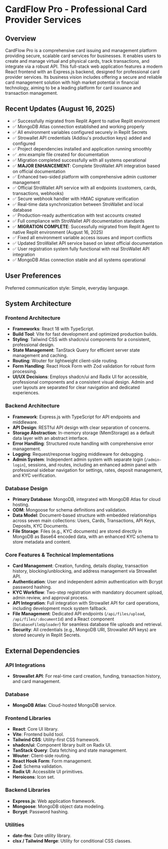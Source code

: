 # CardFlow Pro - Professional Card Provider Services

## Overview
CardFlow Pro is a comprehensive card issuing and management platform providing secure, scalable card services for businesses. It enables users to create and manage virtual and physical cards, track transactions, and integrate via a robust API. This full-stack web application features a modern React frontend with an Express.js backend, designed for professional card provider services. Its business vision includes offering a secure and reliable card management solution with high market potential in financial technology, aiming to be a leading platform for card issuance and transaction management.

## Recent Updates (August 16, 2025)
- ✅ Successfully migrated from Replit Agent to native Replit environment
- ✅ MongoDB Atlas connection established and working properly
- ✅ All environment variables configured securely in Replit Secrets
- ✅ Strowallet API credentials (Addisu's production keys) added and configured
- ✅ Project dependencies installed and application running smoothly
- ✅ .env.example file created for documentation
- ✅ Migration completed successfully with all systems operational
- ✅ **MAJOR ENHANCEMENT**: Complete StroWallet API integration based on official documentation
- ✅ Enhanced two-sided platform with comprehensive admin customer management
- ✅ Official StroWallet API service with all endpoints (customers, cards, transactions, webhooks)
- ✅ Secure webhook handler with HMAC signature verification
- ✅ Real-time data synchronization between StroWallet and local database
- ✅ Production-ready authentication with test accounts created
- ✅ Full compliance with StroWallet API documentation standards
- ✅ **MIGRATION COMPLETE**: Successfully migrated from Replit Agent to native Replit environment (August 16, 2025)
- ✅ Fixed all environment variable access issues and import conflicts
- ✅ Updated StroWallet API service based on latest official documentation
- ✅ User registration system fully functional with real StroWallet API integration
- ✅ MongoDB Atlas connection stable and all systems operational

## User Preferences
Preferred communication style: Simple, everyday language.

## System Architecture

### Frontend Architecture
- **Frameworks**: React 18 with TypeScript.
- **Build Tool**: Vite for fast development and optimized production builds.
- **Styling**: Tailwind CSS with shadcn/ui components for a consistent, professional design.
- **State Management**: TanStack Query for efficient server state management and caching.
- **Routing**: Wouter for lightweight client-side routing.
- **Form Handling**: React Hook Form with Zod validation for robust form processing.
- **UI/UX Decisions**: Employs shadcn/ui and Radix UI for accessible, professional components and a consistent visual design. Admin and user layouts are separated for clear navigation and dedicated experiences.

### Backend Architecture
- **Framework**: Express.js with TypeScript for API endpoints and middleware.
- **API Design**: RESTful API design with clear separation of concerns.
- **Storage Abstraction**: In-memory storage (MemStorage) as a default data layer with an abstract interface.
- **Error Handling**: Structured route handling with comprehensive error management.
- **Logging**: Request/response logging middleware for debugging.
- **Admin System**: Independent admin system with separate login (`/admin-login`), sessions, and routes, including an enhanced admin panel with professional sidebar navigation for settings, rates, deposit management, and KYC verification.

### Database Design
- **Primary Database**: MongoDB, integrated with MongoDB Atlas for cloud hosting.
- **ODM**: Mongoose for schema definitions and validation.
- **Data Model**: Document-based structure with embedded relationships across seven main collections: Users, Cards, Transactions, API Keys, Deposits, KYC Documents.
- **File Storage**: Files (e.g., KYC documents) are stored directly in MongoDB as Base64 encoded data, with an enhanced KYC schema to store metadata and content.

### Core Features & Technical Implementations
- **Card Management**: Creation, funding, details display, transaction history, blocking/unblocking, and address management via Strowallet API.
- **Authentication**: User and independent admin authentication with Bcrypt password hashing.
- **KYC Workflow**: Two-step registration with mandatory document upload, admin review, and approval process.
- **API Integration**: Full integration with Strowallet API for card operations, including development mock system fallback.
- **File Management**: Dedicated API endpoints (`/api/files/upload`, `/api/files/:documentId`) and a React component (`DatabaseFileUploader`) for seamless database file uploads and retrieval.
- **Security**: All credentials (e.g., MongoDB URI, Strowallet API keys) are stored securely in Replit Secrets.

## External Dependencies

### API Integrations
- **Strowallet API**: For real-time card creation, funding, transaction history, and card management.

### Database
- **MongoDB Atlas**: Cloud-hosted MongoDB service.

### Frontend Libraries
- **React**: Core UI library.
- **Vite**: Frontend build tool.
- **Tailwind CSS**: Utility-first CSS framework.
- **shadcn/ui**: Component library built on Radix UI.
- **TanStack Query**: Data fetching and state management.
- **Wouter**: Client-side routing.
- **React Hook Form**: Form management.
- **Zod**: Schema validation.
- **Radix UI**: Accessible UI primitives.
- **Heroicons**: Icon set.

### Backend Libraries
- **Express.js**: Web application framework.
- **Mongoose**: MongoDB object data modeling.
- **Bcrypt**: Password hashing.

### Utilities
- **date-fns**: Date utility library.
- **clsx / Tailwind Merge**: Utility for conditional CSS classes.